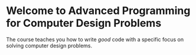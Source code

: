 # Welcome to Advanced Programming for Computer Design Problems

The course teaches you how to write *good* code
with a specific focus on solving computer design problems.
